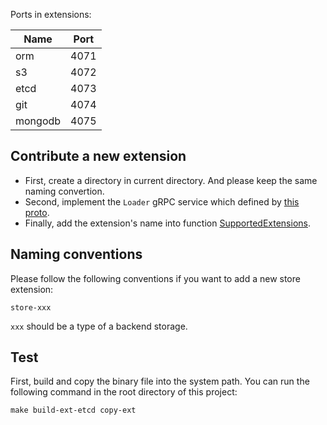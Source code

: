Ports in extensions:

| Name | Port |
|------|------|
| orm  | 4071 |
| s3   | 4072 |
| etcd | 4073 |
| git  | 4074 |
| mongodb | 4075 |

## Contribute a new extension

* First, create a directory in current directory. And please keep the same naming convertion.
* Second, implement the `Loader` gRPC service which defined by [this proto](../pkg/testing/remote/loader.proto).
* Finally, add the extension's name into function [SupportedExtensions](../console/atest-ui/src/views/store.ts).

## Naming conventions
Please follow the following conventions if you want to add a new store extension:

`store-xxx`

`xxx` should be a type of a backend storage.

## Test

First, build and copy the binary file into the system path. You can run the following
command in the root directory of this project:

```shell
make build-ext-etcd copy-ext
```
